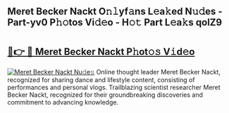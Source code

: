 ## Meret Becker Nackt O𝚗𝚕yf𝚊ns L𝚎a𝚔ed N𝚞𝚍es - Part-yv0 P𝚑𝚘tos Vi𝚍𝚎o - H𝚘𝚝 Part L𝚎a𝚔s qolZ9

# <h2><a href="http://kf6yj7.oniu.top/?m=Meret+Becker+Nackt">🔗👉 🔴 Meret Becker Nackt P𝚑ot𝚘𝚜 V𝚒d𝚎o</a></h2>

[![Meret Becker Nackt Nu𝚍e𝚜](https://i.imgur.com/0qMVB7G.gif)](http://kf6yj7.oniu.top/?m=Meret+Becker+Nackt)
Online thought leader Meret Becker Nackt, recognized for sharing dance and lifestyle content, consisting of performances and personal vlogs. Trailblazing scientist researcher Meret Becker Nackt, recognized for their groundbreaking discoveries and commitment to advancing knowledge.  
